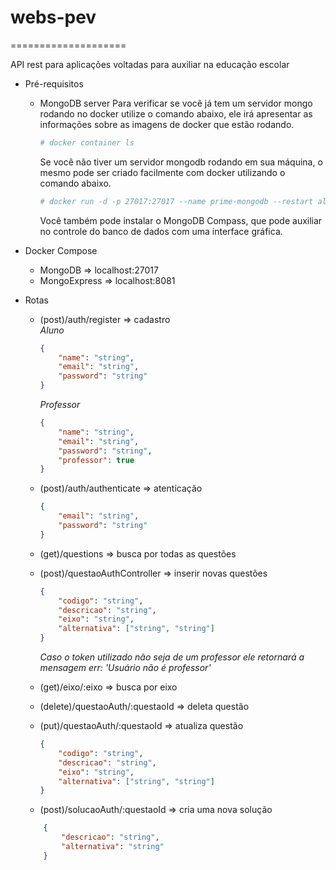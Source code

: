 # webs-pev
====================

API rest para aplicações voltadas para auxiliar na educação escolar

+ Pré-requisitos
    - MongoDB server
        Para verificar se você já tem um servidor mongo rodando no docker utilize o comando abaixo, ele irá apresentar as informações sobre as imagens de docker que estão rodando.
        ```sh
        # docker container ls
        ```
        Se você não tiver um servidor mongodb rodando em sua máquina, o mesmo pode ser criado facilmente com docker utilizando o comando abaixo.
        ```sh
        # docker run -d -p 27017:27017 --name prime-mongodb --restart always mongo
        ```
        Você também pode instalar o MongoDB Compass, que pode auxiliar no controle do banco de dados com uma interface gráfica.
+ Docker Compose
    - MongoDB       =>  localhost:27017
    - MongoExpress  =>  localhost:8081

+ Rotas
    - (post)/auth/register          =>  cadastro</br>
        *Aluno*
        ```json
        {
            "name": "string",
            "email": "string",
            "password": "string"
        }
        ```
        *Professor*
        ```json
        {
            "name": "string",
            "email": "string",
            "password": "string",
            "professor": true
        }
        ```
    - (post)/auth/authenticate      =>  atenticação
        ```json
        {
            "email": "string",
            "password": "string"
        }
        ```
    - (get)/questions => busca por todas as questões

    - (post)/questaoAuthController  => inserir novas questões
        ```json
        {
            "codigo": "string",
            "descricao": "string",
            "eixo": "string",
            "alternativa": ["string", "string"]
        }
        ```
        *Caso  o token utilizado não seja de um professor ele retornará a mensagem err: 'Usuário não é professor'*
    - (get)/eixo/:eixo => busca por eixo
    - (delete)/questaoAuth/:questaoId => deleta questão
    - (put)/questaoAuth/:questaoId => atualiza questão
        ```json
        {
            "codigo": "string",
            "descricao": "string",
            "eixo": "string",
            "alternativa": ["string", "string"]
        }
        ```
    - (post)/solucaoAuth/:questaoId => cria uma nova solução
    ```json
        {
            "descricao": "string",
            "alternativa": "string"
        }
    ```